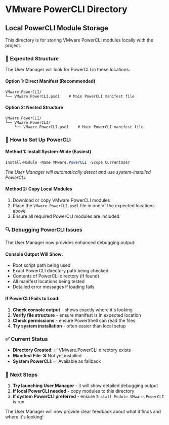 # VMware PowerCLI Directory
## Local PowerCLI Module Storage

This directory is for storing VMware PowerCLI modules locally with the project.

### 📁 **Expected Structure**

The User Manager will look for PowerCLI in these locations:

#### **Option 1: Direct Manifest (Recommended)**
```
VMware.PowerCLI/
└── VMware.PowerCLI.psd1    # Main PowerCLI manifest file
```

#### **Option 2: Nested Structure**
```
VMware.PowerCLI/
└── VMware.PowerCLI/
    └── VMware.PowerCLI.psd1    # Main PowerCLI manifest file
```

### 🔧 **How to Set Up PowerCLI**

#### **Method 1: Install System-Wide (Easiest)**
```powershell
Install-Module -Name VMware.PowerCLI -Scope CurrentUser
```
*The User Manager will automatically detect and use system-installed PowerCLI.*

#### **Method 2: Copy Local Modules**
1. Download or copy VMware PowerCLI modules
2. Place the `VMware.PowerCLI.psd1` file in one of the expected locations above
3. Ensure all required PowerCLI modules are included

### 🔍 **Debugging PowerCLI Issues**

The User Manager now provides enhanced debugging output:

#### **Console Output Will Show:**
- Root script path being used
- Exact PowerCLI directory path being checked
- Contents of PowerCLI directory (if found)
- All manifest locations being tested
- Detailed error messages if loading fails

#### **If PowerCLI Fails to Load:**
1. **Check console output** - shows exactly where it's looking
2. **Verify file structure** - ensure manifest is in expected location
3. **Check permissions** - ensure PowerShell can read the files
4. **Try system installation** - often easier than local setup

### ✅ **Current Status**

- **Directory Created**: ✅ VMware.PowerCLI directory exists
- **Manifest File**: ❌ Not yet installed
- **System PowerCLI**: ✅ Available as fallback

### 🚀 **Next Steps**

1. **Try launching User Manager** - it will show detailed debugging output
2. **If local PowerCLI needed** - copy modules to this directory
3. **If system PowerCLI preferred** - ensure `Install-Module VMware.PowerCLI` is run

The User Manager will now provide clear feedback about what it finds and where it's looking!